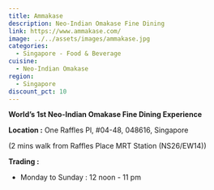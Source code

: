 ```yaml
---
title: Ammakase
description: Neo-Indian Omakase Fine Dining
link: https://www.ammakase.com/
image: ../../assets/images/ammakase.jpg
categories:
  - Singapore - Food & Beverage
cuisine:
  - Neo-Indian Omakase
region:
  - Singapore
discount_pct: 10
---
```

**World’s 1st Neo-Indian Omakase Fine Dining Experience**

**Location :** One Raffles Pl, #04-48, 048616, Singapore

(2 mins walk from Raffles Place MRT Station (NS26/EW14))

**Trading :**

* Monday to Sunday : 12 noon - 11 pm

